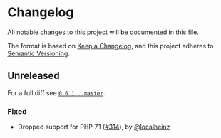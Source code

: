 # Changelog

All notable changes to this project will be documented in this file.

The format is based on [Keep a Changelog](https://keepachangelog.com/en/1.0.0/), and this project adheres to [Semantic Versioning](https://semver.org/spec/v2.0.0.html).

## Unreleased

For a full diff see [`0.6.1...master`](https://github.com/localheinz/github-changelog/compare/0.6.1...master).

### Fixed

* Dropped support for PHP 7.1 ([#314](https://github.com/localheinz/github-changelog/pull/314)), by [@localheinz](https://github.com/localheinz)
